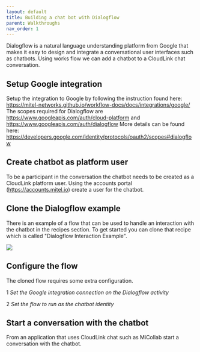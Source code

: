 ```yaml
---
layout: default
title: Building a chat bot with Dialogflow
parent: Walkthroughs
nav_order: 1
---
```


Dialogflow is a natural language understanding platform from Google that makes it easy to design and integrate a conversational user interfaces such as chatbots. Using works flow we can add a chatbot to a CloudLink chat conversation.

## Setup Google integration
Setup the integration to Google by following the instruction found here:
<https://mitel-networks.github.io/workflow-docs/docs/integrations/google/>
The scopes required for Dialogflow are https://www.googleapis.com/auth/cloud-platform and https://www.googleapis.com/auth/dialogflow
More details can be found here: <https://developers.google.com/identity/protocols/oauth2/scopes#dialogflow>

## Create chatbot as platform user
To be a participant in the conversation the chatbot needs to be created as a CloudLink platform user. Using the accounts portal (<https://accounts.mitel.io>) create a user for the chatbot. 

## Clone the Dialogflow example
There is an example of a flow that can be used to handle an interaction with the chatbot in the recipes section. To get started you can clone that recipe which is called "Dialogflow Interaction Example".

![](../../../assets/walkthroughs/clone-recipe.gif)

## Configure the flow
The cloned flow requires some extra configuration. 

1 *Set the Google integration connection on the Dialogflow activity*

2 *Set the flow to run as the chatbot identity*

## Start a conversation with the chatbot
From an application that uses CloudLink chat such as MiCollab start a conversation with the chatbot.
